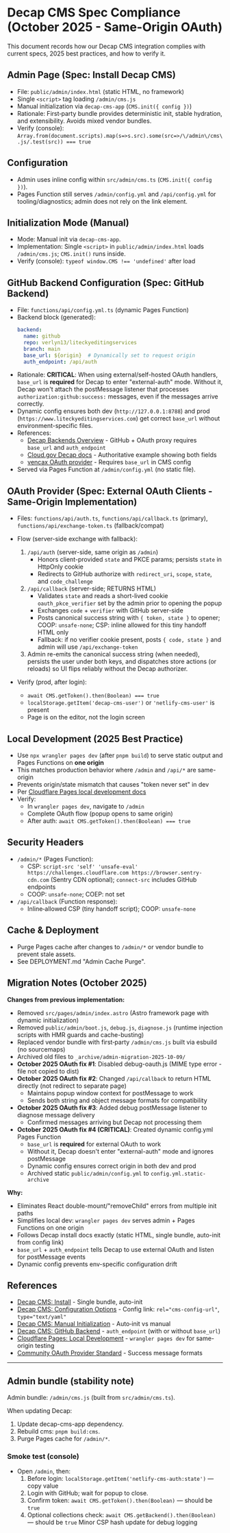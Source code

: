 # Decap CMS Spec Compliance (October 2025 - Same-Origin OAuth)

This document records how our Decap CMS integration complies with current specs, 2025 best practices, and how to verify it.

## Admin Page (Spec: Install Decap CMS)

- File: `public/admin/index.html` (static HTML, no framework)
- Single `<script>` tag loading `/admin/cms.js`
- Manual initialization via `decap-cms-app` (`CMS.init({ config })`)
- Rationale: First‑party bundle provides deterministic init, stable hydration, and extensibility. Avoids mixed vendor bundles.
- Verify (console): `Array.from(document.scripts).map(s=>s.src).some(src=>/\/admin\/cms\.js/.test(src)) === true`

## Configuration

- Admin uses inline config within `src/admin/cms.ts` (`CMS.init({ config })`).
- Pages Function still serves `/admin/config.yml` and `/api/config.yml` for tooling/diagnostics; admin does not rely on the link element.

## Initialization Mode (Manual)

- Mode: Manual init via `decap-cms-app`.
- Implementation: Single `<script>` in `public/admin/index.html` loads `/admin/cms.js`; `CMS.init()` runs inside.
- Verify (console): `typeof window.CMS !== 'undefined'` after load

## GitHub Backend Configuration (Spec: GitHub Backend)

- File: `functions/api/config.yml.ts` (dynamic Pages Function)
- Backend block (generated):
  ```yml
  backend:
    name: github
    repo: verlyn13/liteckyeditingservices
    branch: main
    base_url: ${origin}  # Dynamically set to request origin
    auth_endpoint: /api/auth
  ```
- Rationale: **CRITICAL**: When using external/self-hosted OAuth handlers, `base_url` is **required** for Decap to enter "external-auth" mode. Without it, Decap won't attach the postMessage listener that processes `authorization:github:success:` messages, even if the messages arrive correctly.
- Dynamic config ensures both dev (`http://127.0.0.1:8788`) and prod (`https://www.liteckyeditingservices.com`) get correct `base_url` without environment-specific files.
- References:
  - [Decap Backends Overview](https://decapcms.org/docs/backends-overview/) - GitHub + OAuth proxy requires `base_url` and `auth_endpoint`
  - [Cloud.gov Decap docs](https://docs.cloud.gov/pages/using-pages/getting-started-with-netlify-cms/) - Authoritative example showing both fields
  - [vencax OAuth provider](https://github.com/vencax/netlify-cms-github-oauth-provider) - Requires `base_url` in CMS config
- Served via Pages Function at `/admin/config.yml` (no static file).

## OAuth Provider (Spec: External OAuth Clients - Same-Origin Implementation)

- Files: `functions/api/auth.ts`, `functions/api/callback.ts` (primary), `functions/api/exchange-token.ts` (fallback/compat)
- Flow (server-side exchange with fallback):
  1) `/api/auth` (server-side, same origin as `/admin`)
     - Honors client-provided `state` and PKCE params; persists `state` in HttpOnly cookie
     - Redirects to GitHub authorize with `redirect_uri`, `scope`, `state`, and `code_challenge`
  2) `/api/callback` (server-side; RETURNS HTML)
     - Validates `state` and reads a short-lived cookie `oauth_pkce_verifier` set by the admin prior to opening the popup
     - Exchanges `code` + `verifier` with GitHub server-side
     - Posts canonical success string with `{ token, state }` to opener; COOP: `unsafe-none`; CSP: inline allowed for this tiny handoff HTML only
     - Fallback: if no verifier cookie present, posts `{ code, state }` and admin will use `/api/exchange-token`
  3) Admin re-emits the canonical success string (when needed), persists the user under both keys, and dispatches store actions (or reloads) so UI flips reliably without the Decap authorizer.

- Verify (prod, after login):
  - `await CMS.getToken().then(Boolean) === true`
  - `localStorage.getItem('decap-cms-user')` or `'netlify-cms-user'` is present
  - Page is on the editor, not the login screen

## Local Development (2025 Best Practice)

- Use `npx wrangler pages dev` (after `pnpm build`) to serve static output and Pages Functions on **one origin**
- This matches production behavior where `/admin` and `/api/*` are same-origin
- Prevents origin/state mismatch that causes "token never set" in dev
- Per [Cloudflare Pages local development docs](https://developers.cloudflare.com/pages/functions/local-development/)
- Verify:
  - In `wrangler pages dev`, navigate to `/admin`
  - Complete OAuth flow (popup opens to same origin)
  - After auth: `await CMS.getToken().then(Boolean) === true`

## Security Headers

- `/admin/*` (Pages Function):
  - CSP: `script-src 'self' 'unsafe-eval' https://challenges.cloudflare.com https://browser.sentry-cdn.com` (Sentry CDN optional); `connect-src` includes GitHub endpoints
  - COOP: `unsafe-none`; COEP: not set
- `/api/callback` (Function response):
  - Inline‑allowed CSP (tiny handoff script); COOP: `unsafe-none`

## Cache & Deployment

- Purge Pages cache after changes to `/admin/*` or vendor bundle to prevent stale assets.
- See DEPLOYMENT.md "Admin Cache Purge".

## Migration Notes (October 2025)

**Changes from previous implementation:**
- Removed `src/pages/admin/index.astro` (Astro framework page with dynamic initialization)
- Removed `public/admin/boot.js`, `debug.js`, `diagnose.js` (runtime injection scripts with HMR guards and cache-busting)
- Replaced vendor bundle with first‑party `/admin/cms.js` built via esbuild (no sourcemaps)
- Archived old files to `_archive/admin-migration-2025-10-09/`
- **October 2025 OAuth fix #1**: Disabled debug-oauth.js (MIME type error - file not copied to dist)
- **October 2025 OAuth fix #2**: Changed `/api/callback` to return HTML directly (not redirect to separate page)
  - Maintains popup window context for postMessage to work
  - Sends both string and object message formats for compatibility
- **October 2025 OAuth fix #3**: Added debug postMessage listener to diagnose message delivery
  - Confirmed messages arriving but Decap not processing them
- **October 2025 OAuth fix #4 (CRITICAL)**: Created dynamic config.yml Pages Function
  - `base_url` is **required** for external OAuth to work
  - Without it, Decap doesn't enter "external-auth" mode and ignores postMessage
  - Dynamic config ensures correct origin in both dev and prod
  - Archived static `public/admin/config.yml` to `config.yml.static-archive`

**Why:**
- Eliminates React double-mount/"removeChild" errors from multiple init paths
- Simplifies local dev: `wrangler pages dev` serves admin + Pages Functions on one origin
- Follows Decap install docs exactly (static HTML, single bundle, auto-init from config link)
- `base_url` + `auth_endpoint` tells Decap to use external OAuth and listen for postMessage events
- Dynamic config prevents env-specific configuration drift

## References
- [Decap CMS: Install](https://decapcms.org/docs/install-decap-cms/) - Single bundle, auto-init
- [Decap CMS: Configuration Options](https://decapcms.org/docs/configuration-options/) - Config link: `rel="cms-config-url"`, `type="text/yaml"`
- [Decap CMS: Manual Initialization](https://decapcms.org/docs/manual-initialization/) - Auto‑init vs manual
- [Decap CMS: GitHub Backend](https://decapcms.org/docs/github-backend/) - `auth_endpoint` (with or without `base_url`)
- [Cloudflare Pages: Local Development](https://developers.cloudflare.com/pages/functions/local-development/) - `wrangler pages dev` for same-origin testing
- [Community OAuth Provider Standard](https://github.com/vencax/netlify-cms-github-oauth-provider) - Success message formats

---

## Admin bundle (stability note)

Admin bundle: `/admin/cms.js` (built from `src/admin/cms.ts`).

When updating Decap:
1) Update decap-cms-app dependency.
2) Rebuild cms: `pnpm build:cms`.
3) Purge Pages cache for `/admin/*`.

### Smoke test (console)
- Open `/admin`, then:
  1) Before login: `localStorage.getItem('netlify-cms-auth:state')` — copy value
  2) Login with GitHub; wait for popup to close.
  3) Confirm token: `await CMS.getToken().then(Boolean)` — should be `true`
  4) Optional collections check: `await CMS.getBackend().then(Boolean)` — should be `true`
Minor CSP hash update for debug logging
